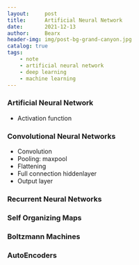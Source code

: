 ```yaml
---
layout:     post
title:      Artificial Neural Network
date:       2021-12-13
author:     Bearx
header-img: img/post-bg-grand-canyon.jpg
catalog: true
tags:
    - note
    - artificial neural network
    - deep learning
    - machine learning
---
```


### Artificial Neural Network

* Activation function

### Convolutional Neural Networks

* Convolution
* Pooling: maxpool
* Flattening
* Full connection hiddenlayer
* Output layer

### Recurrent Neural Networks

### Self Organizing Maps

### Boltzmann Machines

### AutoEncoders

